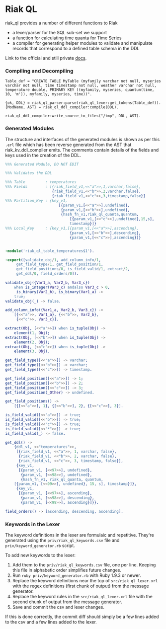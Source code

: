 # Riak QL

riak_ql provides a number of different functions to Riak
* a lexer/parser for the SQL sub-set we support
* a function for calculating time quanta for Time Series
* a compiler for generating helper modules to validate and manipulate records that correspond to a defined table schema in the DDL

Link to the official and still private [docs](https://github.com/basho/private_basho_docs/tree/timeseries/1.0.0/source/languages/en/riakts).

### Compiling and Decompiling

```
Table_def = "CREATE TABLE MyTable (myfamily varchar not null, myseries varchar not null, time timestamp not null, weather varchar not null, temperature double, PRIMARY KEY ((myfamily, myseries, quantum(time, 10, 'm')), myfamily, myseries, time))".

{ok, DDL} = riak_ql_parser:parse(riak_ql_lexer:get_tokens(Table_def)).
{ModName, AST} = riak_ql_ddl_compiler:compile(DDL).

riak_ql_ddl_compiler:write_source_to_files("/tmp", DDL, AST).
```

### Generated Modules

The structure and interfaces of the generated modules is shown as per this `.erl` file which has been reverse generated from the AST that riak_kv_ddl_compiler emits. The comments contain details of the fields and keys used in the creation of the DDL.

```erlang
%%% Generated Module, DO NOT EDIT

%%% Validates the DDL

%%% Table         : temperatures
%%% Fields        : [{riak_field_v1,<<"a">>,1,varchar,false},
                     {riak_field_v1,<<"b">>,2,varchar,false},
                     {riak_field_v1,<<"c">>,3,timestamp,false}]
%%% Partition_Key : {key_v1,
                        [{param_v1,[<<"a">>],undefined},
                         {param_v1,[<<"b">>],undefined},
                         {hash_fn_v1,riak_ql_quanta,quantum,
                             [{param_v1,[<<"c">>],undefined},15,s],
                             timestamp}]}
%%% Local_Key     : {key_v1,[{param_v1,[<<"a">>],ascending},
                             {param_v1,[<<"b">>],descending},
                             {param_v1,[<<"c">>],ascending}]}


-module('riak_ql_table_temperatures$1').

-export([validate_obj/1, add_column_info/1,
     get_field_type/1, get_field_position/1,
     get_field_positions/0, is_field_valid/1, extract/2,
     get_ddl/0, field_orders/0]).

validate_obj({Var1_a, Var2_b, Var3_c})
    when is_integer(Var3_c) andalso Var3_c > 0,
     is_binary(Var2_b), is_binary(Var1_a) ->
    true;
validate_obj(_) -> false.

add_column_info({Var1_a, Var2_b, Var3_c}) ->
    [{<<"a">>, Var1_a}, {<<"b">>, Var2_b},
     {<<"c">>, Var3_c}].

extract(Obj, [<<"a">>]) when is_tuple(Obj) ->
    element(1, Obj);
extract(Obj, [<<"b">>]) when is_tuple(Obj) ->
    element(2, Obj);
extract(Obj, [<<"c">>]) when is_tuple(Obj) ->
    element(3, Obj).

get_field_type([<<"a">>]) -> varchar;
get_field_type([<<"b">>]) -> varchar;
get_field_type([<<"c">>]) -> timestamp.

get_field_position([<<"a">>]) -> 1;
get_field_position([<<"b">>]) -> 2;
get_field_position([<<"c">>]) -> 3;
get_field_position(_Other) -> undefined.

get_field_positions() ->
    [{[<<"a">>], 1}, {[<<"b">>], 2}, {[<<"c">>], 3}].

is_field_valid([<<"a">>]) -> true;
is_field_valid([<<"b">>]) -> true;
is_field_valid([<<"c">>]) -> true;
is_field_valid([<<"*">>]) -> true;
is_field_valid(_) -> false.

get_ddl() ->
    {ddl_v1, <<"temperatures">>,
     [{riak_field_v1, <<"a">>, 1, varchar, false},
      {riak_field_v1, <<"b">>, 2, varchar, false},
      {riak_field_v1, <<"c">>, 3, timestamp, false}],
     {key_v1,
      [{param_v1, [<<97>>], undefined},
       {param_v1, [<<98>>], undefined},
       {hash_fn_v1, riak_ql_quanta, quantum,
    [{param_v1, [<<99>>], undefined}, 15, s], timestamp}]},
     {key_v1,
      [{param_v1, [<<97>>], ascending},
       {param_v1, [<<98>>], descending},
       {param_v1, [<<99>>], ascending}]}}.

field_orders() -> [ascending, descending, ascending].
```

### Keywords in the Lexer

The keyword definitions in the lexer are formulaic and repetitive. They're generated using the `priv/riak_ql_keywords.csv` file and `priv/keyword_generator.rb` script.

To add new keywords to the lexer:

1. Add them to the `priv/riak_ql_keywords.csv` file, one per line. Keeping this file in alphabetic order simplifies future changes.
2. Run `ruby priv/keyword_generator.rb` with Ruby 1.9.3 or newer.
3. Replace the keyword definitions near the top of `src/riak_ql_lexer.xrl` with the regex definitions (first chunk of output) from the message generator.
4. Replace the keyword rules in the `src/riak_ql_lexer.xrl` file with the second chunk of output from the message generator.
5. Save and commit the csv and lexer changes.

If this is done correctly, the commit diff should simply be a few lines added to the csv and a few lines added to the lexer.
